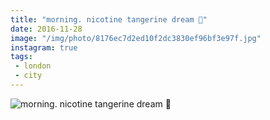 ```yaml
---
title: "morning. nicotine tangerine dream 🚬"
date: 2016-11-28
image: "/img/photo/8176ec7d2ed10f2dc3830ef96bf3e97f.jpg"
instagram: true
tags:
 - london
 - city
---
```


![morning. nicotine tangerine dream 🚬](/img/photo/8176ec7d2ed10f2dc3830ef96bf3e97f.jpg)
